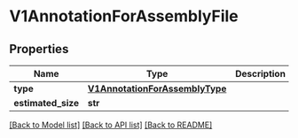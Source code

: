 # V1AnnotationForAssemblyFile


## Properties
Name | Type | Description | Notes
------------ | ------------- | ------------- | -------------
**type** | [**V1AnnotationForAssemblyType**](V1AnnotationForAssemblyType.md) |  | [optional] 
**estimated_size** | **str** |  | [optional] 

[[Back to Model list]](../README.md#documentation-for-models) [[Back to API list]](../README.md#documentation-for-api-endpoints) [[Back to README]](../README.md)


